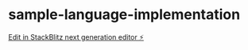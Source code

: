 # sample-language-implementation

[Edit in StackBlitz next generation editor ⚡️](https://stackblitz.com/~/github.com/KentaroMorishita/sample-language-implementation)